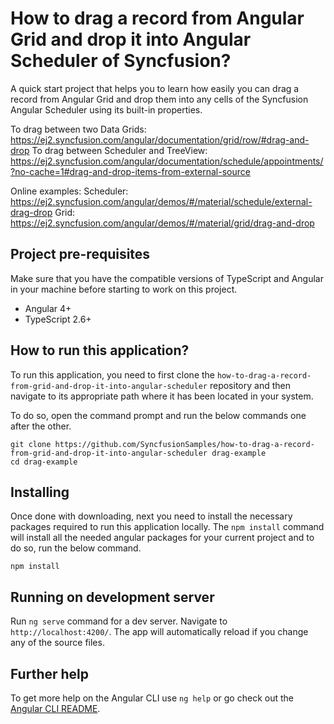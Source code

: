 # How to drag a record from Angular Grid and drop it into Angular Scheduler of Syncfusion?
A quick start project that helps you to learn how easily you can drag a record from Angular Grid and drop them into any cells of the Syncfusion Angular Scheduler using its built-in properties.

To drag between two Data Grids: https://ej2.syncfusion.com/angular/documentation/grid/row/#drag-and-drop
To drag between Scheduler and TreeView: https://ej2.syncfusion.com/angular/documentation/schedule/appointments/?no-cache=1#drag-and-drop-items-from-external-source

Online examples:
Scheduler: https://ej2.syncfusion.com/angular/demos/#/material/schedule/external-drag-drop
Grid: https://ej2.syncfusion.com/angular/demos/#/material/grid/drag-and-drop

## Project pre-requisites
Make sure that you have the compatible versions of TypeScript and Angular in your machine before starting to work on this project.
* Angular 4+
* TypeScript 2.6+

## How to run this application?
To run this application, you need to first clone the `how-to-drag-a-record-from-grid-and-drop-it-into-angular-scheduler` repository and then navigate to its appropriate path where it has been located in your system.

To do so, open the command prompt and run the below commands one after the other.

```
git clone https://github.com/SyncfusionSamples/how-to-drag-a-record-from-grid-and-drop-it-into-angular-scheduler drag-example
cd drag-example
```

## Installing
Once done with downloading, next you need to install the necessary packages required to run this application locally. The `npm install` command will install all the needed angular packages for your current project and to do so, run the below command.

```
npm install
```

## Running on development server
Run `ng serve` command for a dev server. Navigate to `http://localhost:4200/`. The app will automatically reload if you change any of the source files.

## Further help

To get more help on the Angular CLI use `ng help` or go check out the [Angular CLI README](https://github.com/angular/angular-cli/blob/master/README.md).
